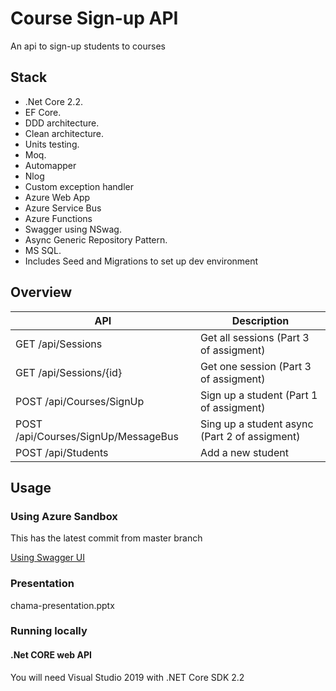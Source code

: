 # Course Sign-up API
An api to sign-up students to courses

## Stack
- .Net Core 2.2.
- EF Core. 
- DDD architecture.
- Clean architecture.
- Units testing.
- Moq.
- Automapper
- Nlog
- Custom exception handler
- Azure Web App 
- Azure Service Bus
- Azure Functions
- Swagger using NSwag.
- Async Generic Repository Pattern.
- MS SQL.
- Includes Seed and Migrations to set up dev environment

## Overview
|API|Description|
|--|--|
|GET /api/Sessions  | Get all sessions (Part 3 of assigment) 
|GET /api/Sessions/{id}  | Get one session (Part 3 of assigment) 
|POST /api/Courses/SignUp| Sign up a student (Part 1 of assigment)
|POST /api/Courses/SignUp/MessageBus  | Sing up a student async (Part 2 of assigment)
|POST /api/Students  | Add a new student 

## Usage


### Using Azure Sandbox 

This has the latest commit from master branch

[Using Swagger UI](https://chamaapi20190711053853.azurewebsites.net/swagger)

### Presentation
chama-presentation.pptx

### Running locally

#### .Net CORE web API
You will need Visual Studio 2019 with .NET Core SDK 2.2